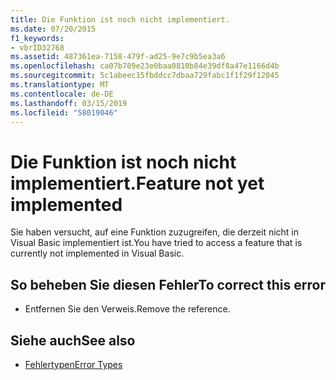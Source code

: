 ```yaml
---
title: Die Funktion ist noch nicht implementiert.
ms.date: 07/20/2015
f1_keywords:
- vbrID32768
ms.assetid: 487361ea-7158-479f-ad25-9e7c9b5ea3a6
ms.openlocfilehash: ca07b789e23e0baa0810b84e39df8a47e1166d4b
ms.sourcegitcommit: 5c1abeec15fbddcc7dbaa729fabc1f1f29f12045
ms.translationtype: MT
ms.contentlocale: de-DE
ms.lasthandoff: 03/15/2019
ms.locfileid: "58019046"
---
```

# <a name="feature-not-yet-implemented"></a><span data-ttu-id="16688-102">Die Funktion ist noch nicht implementiert.</span><span class="sxs-lookup"><span data-stu-id="16688-102">Feature not yet implemented</span></span>
<span data-ttu-id="16688-103">Sie haben versucht, auf eine Funktion zuzugreifen, die derzeit nicht in Visual Basic implementiert ist.</span><span class="sxs-lookup"><span data-stu-id="16688-103">You have tried to access a feature that is currently not implemented in Visual Basic.</span></span>  
  
## <a name="to-correct-this-error"></a><span data-ttu-id="16688-104">So beheben Sie diesen Fehler</span><span class="sxs-lookup"><span data-stu-id="16688-104">To correct this error</span></span>  
  
-   <span data-ttu-id="16688-105">Entfernen Sie den Verweis.</span><span class="sxs-lookup"><span data-stu-id="16688-105">Remove the reference.</span></span>  
  
## <a name="see-also"></a><span data-ttu-id="16688-106">Siehe auch</span><span class="sxs-lookup"><span data-stu-id="16688-106">See also</span></span>

- [<span data-ttu-id="16688-107">Fehlertypen</span><span class="sxs-lookup"><span data-stu-id="16688-107">Error Types</span></span>](../../visual-basic/programming-guide/language-features/error-types.md)
